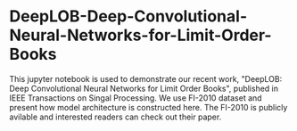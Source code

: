 # DeepLOB-Deep-Convolutional-Neural-Networks-for-Limit-Order-Books
This jupyter notebook is used to demonstrate our recent work, "DeepLOB: Deep Convolutional Neural Networks for Limit Order Books", published in IEEE Transactions on Singal Processing. We use FI-2010 dataset and present how model architecture is constructed here. The FI-2010 is publicly avilable and interested readers can check out their paper.
